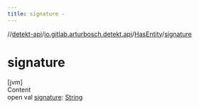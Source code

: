 ```yaml
---
title: signature -
---
```

//[detekt-api](../../index.md)/[io.gitlab.arturbosch.detekt.api](../index.md)/[HasEntity](index.md)/[signature](signature.md)



# signature  
[jvm]  
Content  
open val [signature](signature.md): [String](https://kotlinlang.org/api/latest/jvm/stdlib/kotlin/-string/index.html)  



